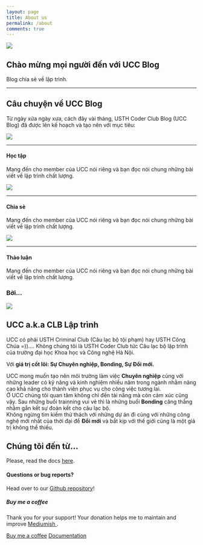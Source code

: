 ```yaml
---
layout: page
title: About us
permalink: /about
comments: true
---
```


<div class="justify-content-between">
<div class="col-md-12 pr-5">

<div class="d-md-flex container justify-content-center pb-4">
    <div class="d-flex col-xl-6 col-lg-6 col-md-6 col-sm-12 col-xs-12 justify-content-xl-end justify-content-lg-end justify-content-md-end justify-content-sm-center justify-content-xs-center">
        <img src="{{site.baseurl}}/assets/images/about-us/hamster.png">
    </div>
    <div class="col-xl-6 col-lg-6 col-md-6 col-sm-12 col-xs-12 pt-5 pr-4 d-flex justify-content-center flex-column">
        <h2 class="">Chào mừng mọi người đến với UCC Blog</h2>
        <p class="">Blog chia sẻ về lập trình.</p>
    </div>
</div>
<div><hr/></div>
<h2 class="pt-5">Câu chuyện về UCC Blog</h2>

<p>Từ ngày xửa ngày xưa, cách đây vài tháng, USTH Coder Club Blog (UCC Blog) đã được lên kế hoạch và tạo nên với mục tiêu:</p>

<div class="d-md-flex container justify-content-between pb-4" style="max-width:100%;">
    <div class="col-xl-3 col-lg-3 col-md-3 col-sm-12 col-xs-12 m-3">
        <img src="{{site.baseurl}}/assets/images/about-us/learning.png" style="max-width:30%;">
        <hr/>
        <h4>Học tập</h4>
        <p>Mang đến cho member của UCC nói riêng và bạn đọc nói chung những bài viết về lập trình chất lượng. </p>
    </div>
    <div class="col-xl-3 col-lg-3 col-md-3 col-sm-12 col-xs-12 m-3">
        <img src="{{site.baseurl}}/assets/images/about-us/sharing.png" style="max-width:30%">
        <hr/>
        <h4>Chia sẻ</h4>
        <p>Mang đến cho member của UCC nói riêng và bạn đọc nói chung những bài viết về lập trình chất lượng. </p>
    </div>
    <div class="col-xl-3 col-lg-3 col-md-3 col-sm-12 col-xs-12 m-3">
        <img src="{{site.baseurl}}/assets/images/about-us/discussing.png" style="max-width:30%">
        <hr/>
        <h4>Thảo luận</h4>
        <p>Mang đến cho member của UCC nói riêng và bạn đọc nói chung những bài viết về lập trình chất lượng. </p>
    </div>
</div>
<h3>Bởi...</h3>
<img src="{{site.baseurl}}/assets/images/about-us/banner.png" style="max-width:100%;" class="mb-4">
<h2 class="">UCC a.k.a CLB Lập trình</h2>
<p class="mt-2 mb-2">UCC có phải USTH Criminal Club (Câu lạc bộ tội phạm) hay USTH Công Chúa =)).... Không chúng tôi là USTH Coder Club tức Câu lạc bộ lập trình của trường đại học Khoa học và Công nghệ Hà Nội.</p>
<p class="mt-2 mb-2">Với <b>giá trị cốt lõi: Sự Chuyên nghiệp, Bonding, Sự Đổi mới.</b></p>
<p class="mt-4 mb-2">UCC mong muốn tạo nên môi trường làm việc <b>Chuyên nghiệp</b> cùng với những leader có kỹ năng và kinh nghiệm nhiều năm trong ngành nhằm nâng cao khả năng cho thành viên phục vụ cho công việc tương lai.<br>
Ở UCC chúng tôi quan tâm không chỉ đến tài năng mà còn cảm xúc cũng vậy. Sau những buổi trainning vui vẻ thì là những buổi <b>Bonding</b> căng thẳng nhằm gắn kết sự đoàn kết cho câu lạc bộ.<br>
Không ngừng tìm kiếm thử thách với những dự án đi cùng với những công nghệ mới nhất của thời đại để <b>Đổi mới</b> và bắt kịp với thế giới cũng là một giá trị không thể thiếu.</p>

<h2 class="pt-5">Chúng tôi đến từ...</h2>
<p>Please, read the docs <a href="https://bootstrapstarter.com/bootstrap-templates/template-mediumish-bootstrap-jekyll/">here</a>.</p>

<h4>Questions or bug reports?</h4>

<p>Head over to our <a href="https://github.com/wowthemesnet/mediumish-theme-jekyll">Github repository</a>!</p>

</div>

<div class="col-md-12">

<div class="sticky-top sticky-top-80">
<h5>Buy me a coffee</h5>

<p>Thank you for your support! Your donation helps me to maintain and improve <a target="_blank" href="https://github.com/wowthemesnet/mediumish-theme-jekyll">Mediumish <i class="fab fa-github"></i></a>.</p>

<a target="_blank" href="https://www.wowthemes.net/donate/" class="btn btn-danger">Buy me a coffee</a> <a target="_blank" href="https://bootstrapstarter.com/bootstrap-templates/template-mediumish-bootstrap-jekyll/" class="btn btn-warning">Documentation</a>

</div>

</div>
</div>
